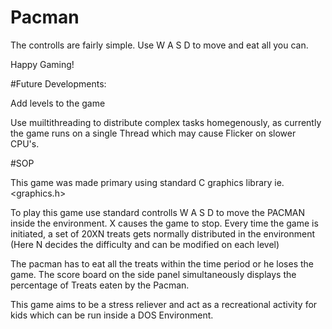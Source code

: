 # Pacman
The controlls are fairly simple.
Use W A S D to move and eat all you can.

Happy Gaming!

#Future Developments:

Add levels to the game

Use muiltithreading to distribute complex tasks homegenously, as currently the game runs on a single Thread which may cause Flicker on slower CPU's.


#SOP

This game was made primary using standard C graphics library ie. <graphics.h>

To play this game use standard controlls W A S D to move the PACMAN inside the environment.
X causes the game to stop.
Every time the game is initiated, a set of 20XN treats gets normally distributed in the environment (Here N decides the difficulty and can be modified on each level)

The pacman has to eat all the treats within the time period or he loses the game.
The score board on the side panel simultaneously displays the percentage of Treats eaten by the Pacman.

This game aims to be a stress reliever and act as a recreational activity for kids which can be run inside a DOS Environment.
